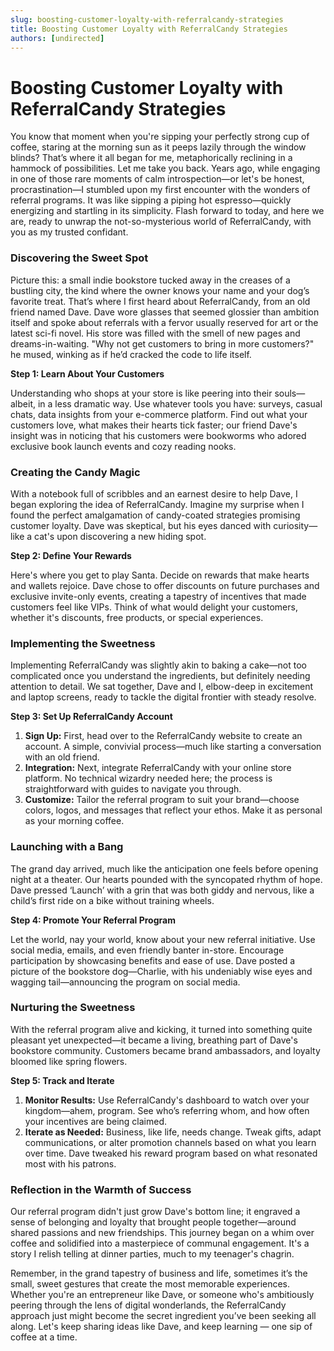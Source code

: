 ```yaml
---
slug: boosting-customer-loyalty-with-referralcandy-strategies
title: Boosting Customer Loyalty with ReferralCandy Strategies
authors: [undirected]
---
```



# Boosting Customer Loyalty with ReferralCandy Strategies

You know that moment when you're sipping your perfectly strong cup of coffee, staring at the morning sun as it peeps lazily through the window blinds? That’s where it all began for me, metaphorically reclining in a hammock of possibilities. Let me take you back. Years ago, while engaging in one of those rare moments of calm introspection—or let's be honest, procrastination—I stumbled upon my first encounter with the wonders of referral programs. It was like sipping a piping hot espresso—quickly energizing and startling in its simplicity. Flash forward to today, and here we are, ready to unwrap the not-so-mysterious world of ReferralCandy, with you as my trusted confidant.

### Discovering the Sweet Spot

Picture this: a small indie bookstore tucked away in the creases of a bustling city, the kind where the owner knows your name and your dog’s favorite treat. That’s where I first heard about ReferralCandy, from an old friend named Dave. Dave wore glasses that seemed glossier than ambition itself and spoke about referrals with a fervor usually reserved for art or the latest sci-fi novel. His store was filled with the smell of new pages and dreams-in-waiting. "Why not get customers to bring in more customers?" he mused, winking as if he’d cracked the code to life itself.

**Step 1: Learn About Your Customers**

Understanding who shops at your store is like peering into their souls—albeit, in a less dramatic way. Use whatever tools you have: surveys, casual chats, data insights from your e-commerce platform. Find out what your customers love, what makes their hearts tick faster; our friend Dave's insight was in noticing that his customers were bookworms who adored exclusive book launch events and cozy reading nooks.

### Creating the Candy Magic

With a notebook full of scribbles and an earnest desire to help Dave, I began exploring the idea of ReferralCandy. Imagine my surprise when I found the perfect amalgamation of candy-coated strategies promising customer loyalty. Dave was skeptical, but his eyes danced with curiosity—like a cat's upon discovering a new hiding spot.

**Step 2: Define Your Rewards**

Here's where you get to play Santa. Decide on rewards that make hearts and wallets rejoice. Dave chose to offer discounts on future purchases and exclusive invite-only events, creating a tapestry of incentives that made customers feel like VIPs. Think of what would delight your customers, whether it's discounts, free products, or special experiences.

### Implementing the Sweetness

Implementing ReferralCandy was slightly akin to baking a cake—not too complicated once you understand the ingredients, but definitely needing attention to detail. We sat together, Dave and I, elbow-deep in excitement and laptop screens, ready to tackle the digital frontier with steady resolve.

**Step 3: Set Up ReferralCandy Account**

1. **Sign Up:** First, head over to the ReferralCandy website to create an account. A simple, convivial process—much like starting a conversation with an old friend.
2. **Integration:** Next, integrate ReferralCandy with your online store platform. No technical wizardry needed here; the process is straightforward with guides to navigate you through.
3. **Customize:** Tailor the referral program to suit your brand—choose colors, logos, and messages that reflect your ethos. Make it as personal as your morning coffee.

### Launching with a Bang

The grand day arrived, much like the anticipation one feels before opening night at a theater. Our hearts pounded with the syncopated rhythm of hope. Dave pressed ‘Launch’ with a grin that was both giddy and nervous, like a child’s first ride on a bike without training wheels.

**Step 4: Promote Your Referral Program**

Let the world, nay your world, know about your new referral initiative. Use social media, emails, and even friendly banter in-store. Encourage participation by showcasing benefits and ease of use. Dave posted a picture of the bookstore dog—Charlie, with his undeniably wise eyes and wagging tail—announcing the program on social media.

### Nurturing the Sweetness

With the referral program alive and kicking, it turned into something quite pleasant yet unexpected—it became a living, breathing part of Dave's bookstore community. Customers became brand ambassadors, and loyalty bloomed like spring flowers.

**Step 5: Track and Iterate**

1. **Monitor Results:** Use ReferralCandy's dashboard to watch over your kingdom—ahem, program. See who’s referring whom, and how often your incentives are being claimed.
2. **Iterate as Needed:** Business, like life, needs change. Tweak gifts, adapt communications, or alter promotion channels based on what you learn over time. Dave tweaked his reward program based on what resonated most with his patrons.

### Reflection in the Warmth of Success

Our referral program didn't just grow Dave's bottom line; it engraved a sense of belonging and loyalty that brought people together—around shared passions and new friendships. This journey began on a whim over coffee and solidified into a masterpiece of communal engagement. It's a story I relish telling at dinner parties, much to my teenager's chagrin.

Remember, in the grand tapestry of business and life, sometimes it’s the small, sweet gestures that create the most memorable experiences. Whether you're an entrepreneur like Dave, or someone who's ambitiously peering through the lens of digital wonderlands, the ReferralCandy approach just might become the secret ingredient you’ve been seeking all along. Let's keep sharing ideas like Dave, and keep learning — one sip of coffee at a time.